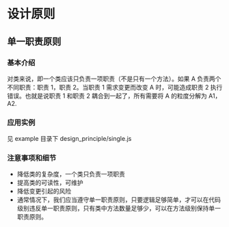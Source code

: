 # 设计原则

## 单一职责原则

### 基本介绍

对类来说，即一个类应该只负责一项职责（不是只有一个方法）。如果 A 负责两个不同职责：职责 1，职责 2。当职责 1 需求变更而改变 A 时，可能造成职责 2 执行错误。也就是说职责 1 和职责 2 耦合到一起了，所有需要将 A 的粒度分解为 A1，A2.

### 应用实例

见 example 目录下 design_principle/single.js

### 注意事项和细节

- 降低类的复杂度，一个类只负责一项职责
- 提高类的可读性，可维护
- 降低变更引起的风险
- 通常情况下，我们应当遵守单一职责原则，只要逻辑足够简单，才可以在代码级别违反单一职责原则，只有类中方法数量足够少，可以在方法级别保持单一职责原则。
